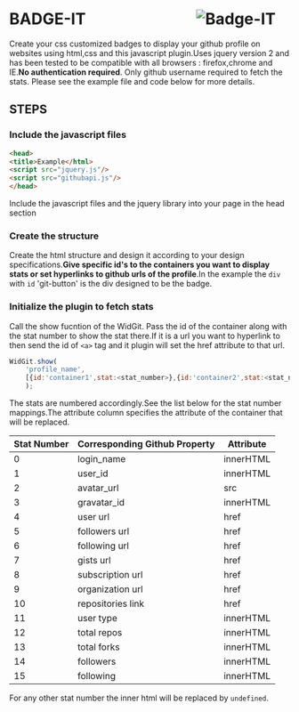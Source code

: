 # BADGE-IT  &nbsp;&nbsp;&nbsp;&nbsp;&nbsp;&nbsp;&nbsp;&nbsp;&nbsp;&nbsp;&nbsp;&nbsp;&nbsp;&nbsp;&nbsp;&nbsp;&nbsp;&nbsp;&nbsp;&nbsp;&nbsp;&nbsp;&nbsp;&nbsp;&nbsp;&nbsp;&nbsp;&nbsp; ![](http://blog.texasswede.com/wp-content/uploads/2013/08/github_small.png "Badge-IT")

Create your css customized badges to display your github profile on websites using html,css and this javascript plugin.Uses jquery version 2 and has been tested to be compatible with all browsers : firefox,chrome and IE.__No authentication required__. Only github username required to fetch the stats. Please see the example file and code below for more details.

## STEPS 
### Include the javascript files
```html
<head>
<title>Example</html>
<script src="jquery.js"/>
<script src="githubapi.js"/>
</head>
```
Include the javascript files and the jquery library into your page in the head section

### Create the structure
Create the html structure and design it according to your design specifications.__Give specific id's to the containers you want to display stats or set hyperlinks to github urls of the profile__.In the example the `div` with `id` 'git-button' is the div designed to be the badge.

### Initialize the plugin to fetch stats
Call the show fucntion of the WidGit. Pass the id of the container along with the stat number to show the stat there.If it is a url you want to hyperlink to then send the id of `<a>` tag and it plugin will set the href attribute to that url.

```javascript
WidGit.show(
	'profile_name',
	[{id:'container1',stat:<stat_number>},{id:'container2',stat:<stat_number>}]
	);
```

The stats are numbered accordingly.See the list below for the stat number mappings.The attribute column specifies the attribute of the container that will be replaced.

Stat Number | Corresponding Github Property | Attribute
--- | ------- | -----
0 | login_name | innerHTML
1 | user_id | innerHTML
2 | avatar_url | src
3 | gravatar_id | innerHTML
4 | user url | href
5 | followers url | href
6 | following url | href
7 | gists url | href
8 | subscription url | href
9 | organization url | href
10 | repositories link | href
11 | user type | innerHTML
12 | total repos | innerHTML
13 | total forks | innerHTML
14 | followers | innerHTML
15 | following | innerHTML

For any other stat number the inner html will be replaced by `undefined`.

